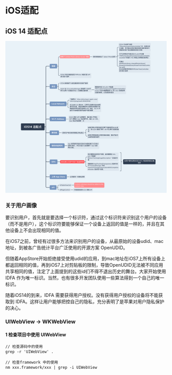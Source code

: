 # iOS适配

## iOS 14 适配点

![iOS 14 适配点](../assets/ios14-adapt-xmind.png)



### 关于用户画像

要识别用户，首先就是要选择一个标识符，通过这个标识符来识别这个用户的设备（而不是用户），这个标识符要能够保证一个设备上返回的值是一样的，并且在其他设备上不会出现相同的值。

在iOS7之前，曾经有过很多方法来识别用户的设备，从最原始的设备udid、mac地址，到被各广告统计平台广泛使用的开源方案 OpenUDID。

但随着AppStore开始拒绝接受使用udid的应用，到mac地址在iOS7上所有设备上都返回相同的值，再到iOS7上对剪贴板的限制，导致OpenUDID无法被不同应用共享相同的值，注定了上面提到的这些id们不得不退出历史的舞台。大家开始使用  IDFA 作为唯一标识。当然，也有很多开发团队使用一些算法得到一个自己的唯一标识。

随着iOS14的到来，IDFA 需要获得用户授权。没有获得用户授权的设备将不能获取到 IDFA。这样让用户能够把控自己的隐私，充分表明了是苹果对用户隐私保护的决心。


### UIWebView -> WKWebView

#### 1 检查项目中使用 UIWebView 

```
// 检查源码中的使用
grep -r 'UIWebView' .

// 检查framework 中的使用
nm xxx.framework/xxx | grep -i UIWebView

```

